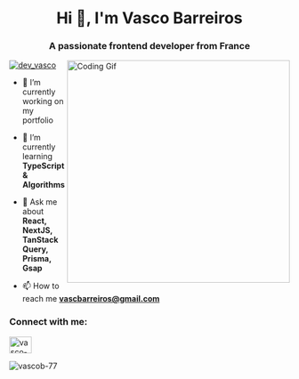 <h1 align="center">Hi 👋, I'm Vasco Barreiros</h1>
<h3 align="center">A passionate frontend developer from France</h3>
<img align="right" alt="Coding Gif" width="400" src="https://i.pinimg.com/originals/e4/26/70/e426702edf874b181aced1e2fa5c6cde.gif">

<p align="left"> <a href="https://twitter.com/dev_vasco" target="blank"><img src="https://img.shields.io/twitter/follow/dev_vasco?logo=twitter&style=for-the-badge" alt="dev_vasco" /></a> </p>

- 🔭 I’m currently working on my portfolio 

- 🌱 I’m currently learning **TypeScript & Algorithms**

- 💬 Ask me about **React, NextJS, TanStack Query, Prisma, Gsap**

- 📫 How to reach me **vascbarreiros@gmail.com**

<h3 align="left">Connect with me:</h3>
<p align="left">

<a href="https://linkedin.com/in/vasco-barreiros" target="blank"><img align="center" src="https://raw.githubusercontent.com/rahuldkjain/github-profile-readme-generator/master/src/images/icons/Social/linked-in-alt.svg" alt="vasco-barreiros" height="30" width="40" /></a>
</p>

<p><img align="left" src="https://github-readme-stats.vercel.app/api/top-langs?username=vascob-77&show_icons=true&locale=en&layout=compact" alt="vascob-77" /></p>
